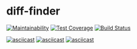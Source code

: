 # diff-finder

[![Maintainability](https://api.codeclimate.com/v1/badges/5130b9ff8653a5d46e1f/maintainability)](https://codeclimate.com/github/pocketmehdi/diff-finder/maintainability)
[![Test Coverage](https://api.codeclimate.com/v1/badges/5130b9ff8653a5d46e1f/test_coverage)](https://codeclimate.com/github/pocketmehdi/diff-finder/test_coverage)
[![Build Status](https://travis-ci.org/pocketmehdi/diff-finder.svg?branch=master)](https://travis-ci.org/pocketmehdi/diff-finder)

[![asciicast](https://asciinema.org/a/baqEcxyY3Vc6h2pH0xyQ5dSdW.png)](https://asciinema.org/a/baqEcxyY3Vc6h2pH0xyQ5dSdW)
[![asciicast](https://asciinema.org/a/xWccQQyxAMHsYv0pEPGg8vJ17.png)](https://asciinema.org/a/xWccQQyxAMHsYv0pEPGg8vJ17)
[![asciicast](https://asciinema.org/a/Mrq8hhGt981tcKEbeTkBOVrnz.png)](https://asciinema.org/a/Mrq8hhGt981tcKEbeTkBOVrnz)
